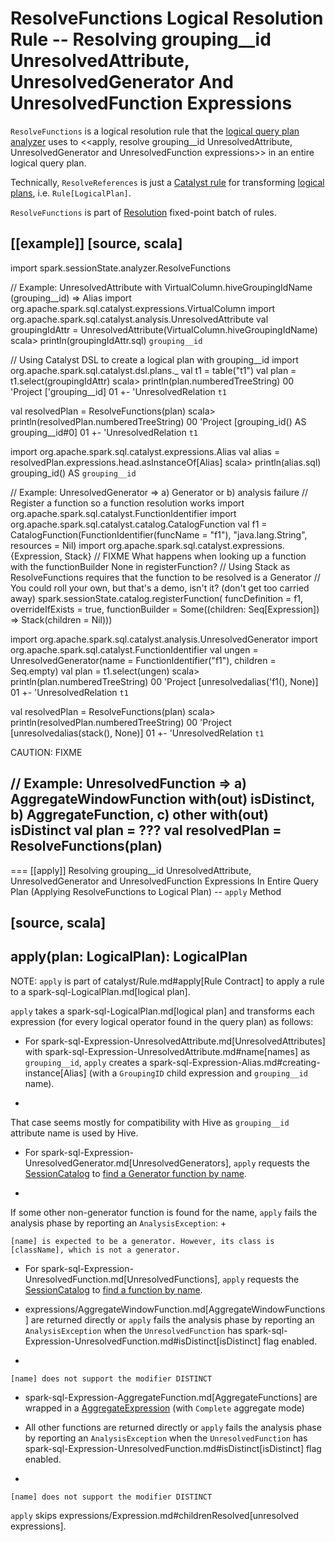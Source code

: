 # ResolveFunctions Logical Resolution Rule -- Resolving grouping__id UnresolvedAttribute, UnresolvedGenerator And UnresolvedFunction Expressions

`ResolveFunctions` is a logical resolution rule that the [logical query plan analyzer](../Analyzer.md#ResolveFunctions) uses to <<apply, resolve grouping__id UnresolvedAttribute, UnresolvedGenerator and UnresolvedFunction expressions>> in an entire logical query plan.

Technically, `ResolveReferences` is just a [Catalyst rule](../catalyst/Rule.md) for transforming [logical plans](../logical-operators/LogicalPlan.md), i.e. `Rule[LogicalPlan]`.

`ResolveFunctions` is part of [Resolution](../Analyzer.md#Resolution) fixed-point batch of rules.

[[example]]
[source, scala]
----
import spark.sessionState.analyzer.ResolveFunctions

// Example: UnresolvedAttribute with VirtualColumn.hiveGroupingIdName (grouping__id) => Alias
import org.apache.spark.sql.catalyst.expressions.VirtualColumn
import org.apache.spark.sql.catalyst.analysis.UnresolvedAttribute
val groupingIdAttr = UnresolvedAttribute(VirtualColumn.hiveGroupingIdName)
scala> println(groupingIdAttr.sql)
`grouping__id`

// Using Catalyst DSL to create a logical plan with grouping__id
import org.apache.spark.sql.catalyst.dsl.plans._
val t1 = table("t1")
val plan = t1.select(groupingIdAttr)
scala> println(plan.numberedTreeString)
00 'Project ['grouping__id]
01 +- 'UnresolvedRelation `t1`

val resolvedPlan = ResolveFunctions(plan)
scala> println(resolvedPlan.numberedTreeString)
00 'Project [grouping_id() AS grouping__id#0]
01 +- 'UnresolvedRelation `t1`

import org.apache.spark.sql.catalyst.expressions.Alias
val alias = resolvedPlan.expressions.head.asInstanceOf[Alias]
scala> println(alias.sql)
grouping_id() AS `grouping__id`

// Example: UnresolvedGenerator => a) Generator or b) analysis failure
// Register a function so a function resolution works
import org.apache.spark.sql.catalyst.FunctionIdentifier
import org.apache.spark.sql.catalyst.catalog.CatalogFunction
val f1 = CatalogFunction(FunctionIdentifier(funcName = "f1"), "java.lang.String", resources = Nil)
import org.apache.spark.sql.catalyst.expressions.{Expression, Stack}
// FIXME What happens when looking up a function with the functionBuilder None in registerFunction?
// Using Stack as ResolveFunctions requires that the function to be resolved is a Generator
// You could roll your own, but that's a demo, isn't it? (don't get too carried away)
spark.sessionState.catalog.registerFunction(
  funcDefinition = f1,
  overrideIfExists = true,
  functionBuilder = Some((children: Seq[Expression]) => Stack(children = Nil)))

import org.apache.spark.sql.catalyst.analysis.UnresolvedGenerator
import org.apache.spark.sql.catalyst.FunctionIdentifier
val ungen = UnresolvedGenerator(name = FunctionIdentifier("f1"), children = Seq.empty)
val plan = t1.select(ungen)
scala> println(plan.numberedTreeString)
00 'Project [unresolvedalias('f1(), None)]
01 +- 'UnresolvedRelation `t1`

val resolvedPlan = ResolveFunctions(plan)
scala> println(resolvedPlan.numberedTreeString)
00 'Project [unresolvedalias(stack(), None)]
01 +- 'UnresolvedRelation `t1`

CAUTION: FIXME

// Example: UnresolvedFunction => a) AggregateWindowFunction with(out) isDistinct, b) AggregateFunction, c) other with(out) isDistinct
val plan = ???
val resolvedPlan = ResolveFunctions(plan)
----

=== [[apply]] Resolving grouping__id UnresolvedAttribute, UnresolvedGenerator and UnresolvedFunction Expressions In Entire Query Plan (Applying ResolveFunctions to Logical Plan) -- `apply` Method

[source, scala]
----
apply(plan: LogicalPlan): LogicalPlan
----

NOTE: `apply` is part of catalyst/Rule.md#apply[Rule Contract] to apply a rule to a spark-sql-LogicalPlan.md[logical plan].

`apply` takes a spark-sql-LogicalPlan.md[logical plan] and transforms each expression (for every logical operator found in the query plan) as follows:

* For spark-sql-Expression-UnresolvedAttribute.md[UnresolvedAttributes] with spark-sql-Expression-UnresolvedAttribute.md#name[names] as `grouping__id`, `apply` creates a spark-sql-Expression-Alias.md#creating-instance[Alias] (with a `GroupingID` child expression and `grouping__id` name).
+
That case seems mostly for compatibility with Hive as `grouping__id` attribute name is used by Hive.

* For spark-sql-Expression-UnresolvedGenerator.md[UnresolvedGenerators], `apply` requests the [SessionCatalog](../Analyzer.md#catalog) to [find a Generator function by name](../SessionCatalog.md#lookupFunction).
+
If some other non-generator function is found for the name, `apply` fails the analysis phase by reporting an `AnalysisException`:
+
```
[name] is expected to be a generator. However, its class is [className], which is not a generator.
```

* For spark-sql-Expression-UnresolvedFunction.md[UnresolvedFunctions], `apply` requests the [SessionCatalog](../Analyzer.md#catalog) to [find a function by name](../SessionCatalog.md#lookupFunction).

* expressions/AggregateWindowFunction.md[AggregateWindowFunctions] are returned directly or `apply` fails the analysis phase by reporting an `AnalysisException` when the `UnresolvedFunction` has spark-sql-Expression-UnresolvedFunction.md#isDistinct[isDistinct] flag enabled.
+
```
[name] does not support the modifier DISTINCT
```

* spark-sql-Expression-AggregateFunction.md[AggregateFunctions] are wrapped in a [AggregateExpression](../expressions/AggregateExpression.md) (with `Complete` aggregate mode)

* All other functions are returned directly or `apply` fails the analysis phase by reporting an `AnalysisException` when the `UnresolvedFunction` has spark-sql-Expression-UnresolvedFunction.md#isDistinct[isDistinct] flag enabled.
+
```
[name] does not support the modifier DISTINCT
```

`apply` skips expressions/Expression.md#childrenResolved[unresolved expressions].

